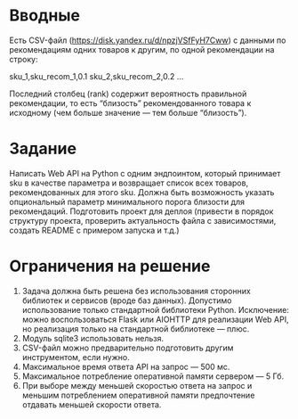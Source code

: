 # Вводные
Есть CSV-файл (https://disk.yandex.ru/d/npzjVSfFyH7Cww) с данными по рекомендациям одних товаров к другим, по одной рекомендации на строку:

sku_1,sku_recom_1,0.1
sku_2,sku_recom_2,0.2
…

Последний столбец (rank) содержит вероятность правильной рекомендации, то есть “близость” рекомендованного товара к исходному (чем больше значение — тем больше “близость”).

# Задание
Написать Web API на Python с одним эндпоинтом, который принимает sku в качестве параметра и возвращает список всех товаров, рекомендованных для этого sku. Должна быть возможность указать опциональный параметр минимального порога близости для рекомендаций.
Подготовить проект для деплоя (привести в порядок структуру проекта, проверить актуальность файла с зависимостями, создать README с примером запуска и т.д.)

# Ограничения на решение
1. Задача должна быть решена без использования сторонних библиотек и сервисов (вроде баз данных). Допустимо использование только стандартной библиотеки Python. Исключение: можно воспользоваться Flask или AIOHTTP для реализации Web API, но реализация только на стандартной библиотеке — плюс.
2. Модуль sqlite3 использовать нельзя.
3. CSV-файл можно предварительно подготовить другим инструментом, если нужно.
4. Максимальное время ответа API на запрос — 500 мс.
5. Максимальное потребление оперативной памяти сервером — 5 Гб.
6. При выборе между меньшей скоростью ответа на запрос и меньшим потреблением оперативной памяти предпочтение отдавать меньшей скорости ответа.